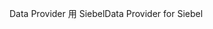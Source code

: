 <span data-ttu-id="65675-101">Data Provider 用 Siebel</span><span class="sxs-lookup"><span data-stu-id="65675-101">Data Provider for Siebel</span></span>